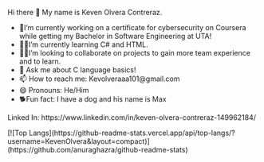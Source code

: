 <HTML lang="en">
<Body>
  <Main>
    
  <p>
  Hi there 👋 My name is Keven Olvera Contreraz.
  </p>

  <section>
<ul>
  <li>🙌I’m currently working on a certificate for cybersecurity on Coursera while getting my Bachelor in Software Engineering at UTA!</li>
  <li>👨‍💻I’m currently learning C# and HTML.</li>
  <li>👨‍🔧I’m looking to collaborate on projects to gain more team experience and to learn.</li>
  <li>💬 Ask me about C language basics!</li>
  <li>📫 How to reach me: Kevolveraaa101@gmail.com</li>
  <li>😄 Pronouns: He/Him</li>
  <li>🐕Fun fact: I have a dog and his name is Max
</ul>
  </section>

  </Main>
  <footer>
    Linked In: https://www.linkedin.com/in/keven-olvera-contreraz-149962184/
    <p>[![Top Langs](https://github-readme-stats.vercel.app/api/top-langs/?username=KevenOlvera&layout=compact)](https://github.com/anuraghazra/github-readme-stats)</p>
  </footer>
</Body>
</HTML>

